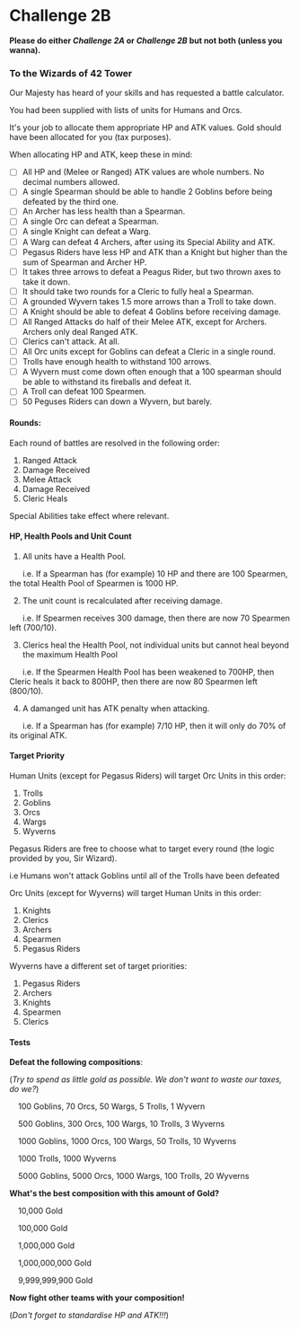 # **Challenge 2B**

**Please do either _Challenge 2A_ or _Challenge 2B_ but not both (unless you wanna).**

### **To the Wizards of 42 Tower**

Our Majesty has heard of your skills and has requested a battle calculator.

You had been supplied with lists of units for Humans and Orcs.

It's your job to allocate them appropriate HP and ATK values. Gold should have been allocated for you (tax purposes).

When allocating HP and ATK, keep these in mind:

- [ ] All HP and (Melee or Ranged) ATK values are whole numbers. No decimal numbers allowed.
- [ ] A single Spearman should be able to handle 2 Goblins before being defeated by the third one.
- [ ] An Archer has less health than a Spearman.
- [ ] A single Orc can defeat a Spearman.
- [ ] A single Knight can defeat a Warg.
- [ ] A Warg can defeat 4 Archers, after using its Special Ability and ATK.
- [ ] Pegasus Riders have less HP and ATK than a Knight but higher than the sum of Spearman and Archer HP.
- [ ] It takes three arrows to defeat a Peagus Rider, but two thrown axes to take it down.
- [ ] It should take two rounds for a Cleric to fully heal a Spearman.
- [ ] A grounded Wyvern takes 1.5 more arrows than a Troll to take down.
- [ ] A Knight should be able to defeat 4 Goblins before receiving damage.
- [ ] All Ranged Attacks do half of their Melee ATK, except for Archers. Archers only deal Ranged ATK.
- [ ] Clerics can't attack. At all.
- [ ] All Orc units except for Goblins can defeat a Cleric in a single round.
- [ ] Trolls have enough health to withstand 100 arrows.
- [ ] A Wyvern must come down often enough that a 100 spearman should be able to withstand its fireballs and defeat it.
- [ ] A Troll can defeat 100 Spearmen.
- [ ] 50 Peguses Riders can down a Wyvern, but barely.

#### **Rounds:**

Each round of battles are resolved in the following order:
1. Ranged Attack
2. Damage Received
3. Melee Attack
4. Damage Received
5. Cleric Heals

Special Abilities take effect where relevant.

#### **HP, Health Pools and Unit Count**

1. All units have a Health Pool.

&nbsp;&nbsp;&nbsp;&nbsp;&nbsp;&nbsp;i.e. If a Spearman has (for example) 10 HP and there are 100 Spearmen, the total Health Pool of Spearmen is 1000 HP.

2. The unit count is recalculated after receiving damage.

&nbsp;&nbsp;&nbsp;&nbsp;&nbsp;&nbsp;i.e. If Spearmen receives 300 damage, then there are now 70 Spearmen left (700/10).

3. Clerics heal the Health Pool, not individual units but cannot heal beyond the maximum Health Pool

&nbsp;&nbsp;&nbsp;&nbsp;&nbsp;&nbsp;i.e. If the Spearmen Health Pool has been weakened to 700HP, then Cleric heals it back to 800HP, then there are now 80 Spearmen left (800/10).

4. A damanged unit has ATK penalty when attacking.

&nbsp;&nbsp;&nbsp;&nbsp;&nbsp;&nbsp;i.e. If a Spearman has (for example) 7/10 HP, then it will only do 70% of its original ATK.

#### **Target Priority**

Human Units (except for Pegasus Riders) will target Orc Units in this order:
1. Trolls
2. Goblins
3. Orcs
4. Wargs
5. Wyverns

Pegasus Riders are free to choose what to target every round (the logic provided by you, Sir Wizard).

i.e Humans won't attack Goblins until all of the Trolls have been defeated

Orc Units (except for Wyverns) will target Human Units in this order:
1. Knights
2. Clerics
3. Archers
4. Spearmen
5. Pegasus Riders

Wyverns have a different set of target priorities:
1. Pegasus Riders
2. Archers
3. Knights
4. Spearmen
5. Clerics

#### **Tests**

**Defeat the following compositions**:

(_Try to spend as little gold as possible. We don't want to waste our taxes, do we?_)

&nbsp;&nbsp;&nbsp;&nbsp;100 Goblins, 70 Orcs, 50 Wargs, 5 Trolls, 1 Wyvern

&nbsp;&nbsp;&nbsp;&nbsp;500 Goblins, 300 Orcs, 100 Wargs, 10 Trolls, 3 Wyverns

&nbsp;&nbsp;&nbsp;&nbsp;1000 Goblins, 1000 Orcs, 100 Wargs, 50 Trolls, 10 Wyverns

&nbsp;&nbsp;&nbsp;&nbsp;1000 Trolls, 1000 Wyverns

&nbsp;&nbsp;&nbsp;&nbsp;5000 Goblins, 5000 Orcs, 1000 Wargs, 100 Trolls, 20 Wyverns

**What's the best composition with this amount of Gold?**

&nbsp;&nbsp;&nbsp;&nbsp;10,000 Gold

&nbsp;&nbsp;&nbsp;&nbsp;100,000 Gold

&nbsp;&nbsp;&nbsp;&nbsp;1,000,000 Gold

&nbsp;&nbsp;&nbsp;&nbsp;1,000,000,000 Gold

&nbsp;&nbsp;&nbsp;&nbsp;9,999,999,900 Gold

**Now fight other teams with your composition!**

(_Don't forget to standardise HP and ATK!!!_)
